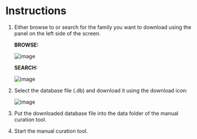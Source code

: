 # Instructions

1. Either browse to or search for the family you want to download using the panel on the left side of the screen.

   **BROWSE:**
   
   ![image](https://github.com/user-attachments/assets/233aa5b8-1659-4948-b53c-678851c22a38)

   **SEARCH:**
   
   ![image](https://github.com/user-attachments/assets/b76f779a-5ddc-4570-9246-9a1985f78c3b)

2. Select the database file (.db) and download it using the download icon:

   ![image](https://github.com/user-attachments/assets/6e6adf48-73ae-441d-bf50-755f64d0467f)

3. Put the downloaded database file into the data folder of the manual curation tool.

4. Start the manual curation tool.

